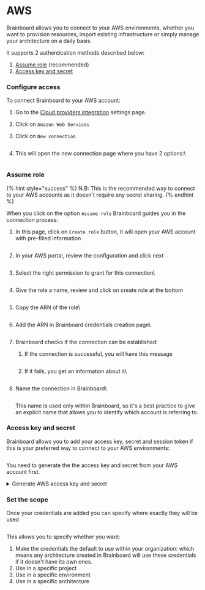 # AWS

Brainboard allows you to connect to your AWS environments, whether you want to provision resources, import existing infrastructure or simply manage your architecture on a daily basis.

It supports 2 authentication methods described below:

1. [Assume role](aws.md#assume-role) (recommended)
2. [Access key and secret](aws.md#access-key-and-secret)

### Configure access

To connect Brainboard to your AWS account:

1. Go to the [Cloud providers integration](https://app.brainboard.co/settings/integrations/cloud-providers) settings page.
2. Click on `Amazon Web Services`&#x20;
3.  Click on `New connection`

    <figure><img src="../../../.gitbook/assets/CleanShot 2025-04-24 at 15.08.28@2x.png" alt=""><figcaption></figcaption></figure>
4.  This will open the new connection page where you have 2 options:\


    <figure><img src="../../../.gitbook/assets/CleanShot 2025-04-24 at 15.10.12@2x.png" alt=""><figcaption></figcaption></figure>

### Assume role

{% hint style="success" %}
N.B: This is the recommended way to connect to your AWS accounts as it doesn't require any secret sharing.
{% endhint %}

When you click on the option `Assume role` Brainboard guides you in the connection process:

1.  In this page, click on `Create role` button, it will open your AWS account with pre-filled information

    <figure><img src="../../../.gitbook/assets/CleanShot 2025-04-24 at 15.27.48@2x.png" alt=""><figcaption></figcaption></figure>
2.  In your AWS portal, review the configuration and click next

    <figure><img src="../../../.gitbook/assets/CleanShot 2025-04-24 at 15.30.54@2x.png" alt=""><figcaption></figcaption></figure>
3.  Select the right permission to grant for this connection\


    <figure><img src="../../../.gitbook/assets/CleanShot 2025-04-24 at 15.33.31@2x.png" alt=""><figcaption></figcaption></figure>
4.  Give the role a name, review and click on create role at the bottom

    <figure><img src="../../../.gitbook/assets/CleanShot 2025-04-24 at 15.34.37@2x.png" alt=""><figcaption></figcaption></figure>
5.  Copy the ARN of the role\


    <figure><img src="../../../.gitbook/assets/CleanShot 2025-04-24 at 15.36.27@2x.png" alt=""><figcaption></figcaption></figure>
6.  Add the ARN in Brainboard credentials creation page\


    <figure><img src="../../../.gitbook/assets/CleanShot 2025-04-24 at 15.38.47@2x.png" alt=""><figcaption></figcaption></figure>
7. Brainboard checks if the connection can be established:
   1.  If the connection is successful, you will have this message

       <figure><img src="../../../.gitbook/assets/CleanShot 2025-04-24 at 15.40.03@2x.png" alt=""><figcaption></figcaption></figure>
   2.  If it fails, you get an information about it\


       <figure><img src="../../../.gitbook/assets/CleanShot 2025-04-24 at 15.25.27@2x.png" alt=""><figcaption></figcaption></figure>
8.  Name the connection in Brainboard\


    <figure><img src="../../../.gitbook/assets/CleanShot 2025-04-24 at 15.44.47@2x.png" alt=""><figcaption></figcaption></figure>

    This name is used only within Brainboard, so it's a best practice to give an explicit name that allows you to identify which account is referring to.

### Access key and secret

Brainboard allows you to add your access key, secret and session token if this is your preferred way to connect to your AWS environments:

<figure><img src="../../../.gitbook/assets/CleanShot 2025-04-11 at 18.27.45@2x.png" alt=""><figcaption></figcaption></figure>

You need to generate the the access key and secret from your AWS account first.

<details>

<summary>Generate AWS access key and secret</summary>

1. Sign in to the AWS Management Console: Go to the AWS Management Console and sign in with your AWS account credentials.
2. Navigate to the IAM Console: In the console, search for “IAM” and select the IAM console.
3. Create a new user:\
   In the IAM console, choose “Users” from the navigation pane.\
   Click “Add user” to start creating a new user.\
   Provide a name for the user and check the box to give it access to the AWS Management Console.\
   If you prefer to give it programmatic access only, you can also do that.
4. Set permissions (Optional): You can attach policies to the user to grant specific permissions.
5. Create the access key:\
   Go to the “Security credentials” tab of the user.\
   Click “Create access key” under the “Access keys” section.\
   The Access Key ID and Secret Access Key will be displayed.
6. Save the keys: Save both the Access Key ID and Secret Access Key securely. You will not be able to retrieve the secret key again if you don’t save it at this point.

</details>

### Set the scope

Once your credentials are added you can specify where exactly they will be used

<figure><img src="../../../.gitbook/assets/CleanShot 2025-04-24 at 16.03.09@2x.png" alt=""><figcaption></figcaption></figure>

This allows you to specify whether you want:

1. Make the credentials the default to use within your organization: which means any architecture created in Brainboard will use these credentials if it doesn't have its own ones.
2. Use in a specific project
3. Use in a specific environment
4. Use in a specific architecture

<figure><img src="../../../.gitbook/assets/CleanShot 2025-04-24 at 16.04.59@2x.png" alt=""><figcaption></figcaption></figure>
